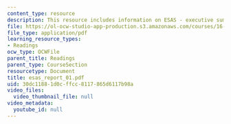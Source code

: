 ```yaml
---
content_type: resource
description: This resource includes information on ESAS - executive summary.
file: https://ol-ocw-studio-app-production.s3.amazonaws.com/courses/16-423j-aerospace-biomedical-and-life-support-engineering-spring-2006/30dc11881d0cffcc8117865d6117b98a_esas_report_01.pdf
file_type: application/pdf
learning_resource_types:
- Readings
ocw_type: OCWFile
parent_title: Readings
parent_type: CourseSection
resourcetype: Document
title: esas_report_01.pdf
uid: 30dc1188-1d0c-ffcc-8117-865d6117b98a
video_files:
  video_thumbnail_file: null
video_metadata:
  youtube_id: null
---
```

